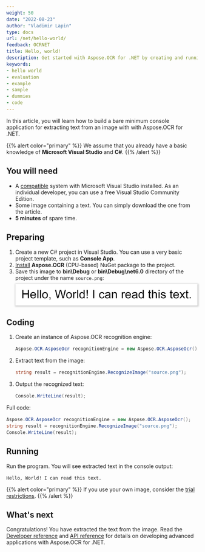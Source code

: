 ```yaml
---
weight: 50
date: "2022-08-23"
author: "Vladimir Lapin"
type: docs
url: /net/hello-world/
feedback: OCRNET
title: Hello, world!
description: Get started with Aspose.OCR for .NET by creating and running a bare minimum example.
keywords:
- hello world
- evaluation
- example
- sample
- dummies
- code
---
```


In this article, you will learn how to build a bare minimum console application for extracting text from an image with with Aspose.OCR for .NET.

{{% alert color="primary" %}} 
We assume that you already have a basic knowledge of **Microsoft Visual Studio** and **C#**.
{{% /alert %}} 

## You will need

- A [compatible](/ocr/net/system-requirements/) system with Microsoft Visual Studio installed. As an individual developer, you can use a free Visual Studio Community Edition.
- Some image containing a text. You can simply download the one from the article.
- **5 minutes** of spare time.

## Preparing

1. Create a new C# project in Visual Studio. You can use a very basic project template, such as **Console App**.
2. [Install](/ocr/net/installation/) **Aspose.OCR** (CPU-based) NuGet package to the project.
3. Save this image to **bin\\Debug** or **bin\\Debug\\net6.0** directory of the project under the name `source.png`:  
   <img src="source.png" alt="Source image" style="box-shadow: 1px 1px 4px 2px rgba(0,0,0,0.2);margin-top:8px;" />

## Coding

1. Create an instance of Aspose.OCR recognition engine:
   ```csharp
   Aspose.OCR.AsposeOcr recognitionEngine = new Aspose.OCR.AsposeOcr();
   ```
2. Extract text from the image:
   ```csharp
   string result = recognitionEngine.RecognizeImage("source.png");
   ```
3. Output the recognized text:
   ```csharp
   Console.WriteLine(result);
   ```

Full code:

```csharp
Aspose.OCR.AsposeOcr recognitionEngine = new Aspose.OCR.AsposeOcr();
string result = recognitionEngine.RecognizeImage("source.png");
Console.WriteLine(result);
```

## Running

Run the program. You will see extracted text in the console output:

```
Hello, World! I can read this text.
```

{{% alert color="primary" %}} 
If you use your own image, consider the [trial restrictions](/ocr/net/licensing/).
{{% /alert %}} 

## What's next

Congratulations! You have extracted the text from the image. Read the [Developer reference](/ocr/net/developer-reference/) and [API reference](https://reference.aspose.com/ocr/net/) for details on developing advanced applications with Aspose.OCR for .NET.

